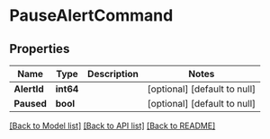 # PauseAlertCommand

## Properties
Name | Type | Description | Notes
------------ | ------------- | ------------- | -------------
**AlertId** | **int64** |  | [optional] [default to null]
**Paused** | **bool** |  | [optional] [default to null]

[[Back to Model list]](../README.md#documentation-for-models) [[Back to API list]](../README.md#documentation-for-api-endpoints) [[Back to README]](../README.md)


